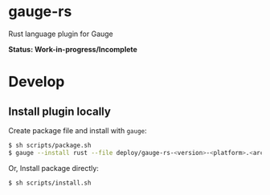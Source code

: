 # gauge-rs
Rust language plugin for Gauge

**Status: Work-in-progress/Incomplete**

# Develop

## Install plugin locally

Create package file and install with `gauge`:

```sh
$ sh scripts/package.sh
$ gauge --install rust --file deploy/gauge-rs-<version>-<platform>.<arch>.zip
```

Or, Install package directly:

```sh
$ sh scripts/install.sh
```
